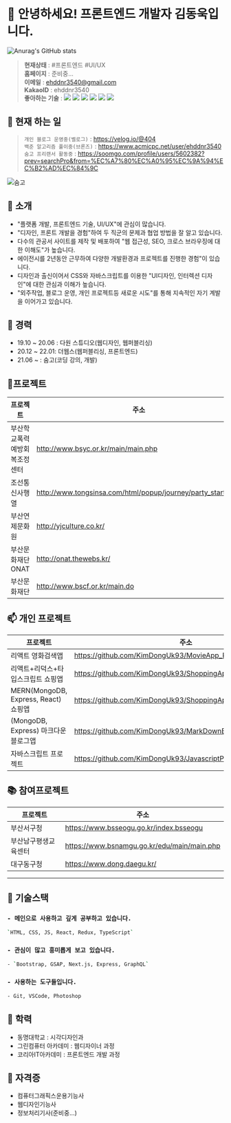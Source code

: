 # 👋 안녕하세요! 프론트엔드 개발자 김동욱입니다.

![Anurag's GitHub stats](https://github-readme-stats.vercel.app/api?username=KimDongUk93&&show_icons=true&theme=vue-dark) 
>**현재상태** : #프론트엔드 #UI/UX  
>**홈페이지** : 준비중...  
>**이메일** : ehddnr3540@gmail.com    
>**KakaoID** : ehddnr3540    
>**좋아하는 기술** : ![](https://img.shields.io/badge/HTML5-e56128?style=flat-square&logo=HTML5&logoColor=white) ![](https://img.shields.io/badge/CSS3-2ca1d3?style=flat-square&logo=CSS3&logoColor=white) ![](https://img.shields.io/badge/JavaScript-cfb02a?style=flat-square&logo=JavaScript&logoColor=white) ![](https://img.shields.io/badge/React-4cafc8?style=flat-square&logo=React&logoColor=white) ![](https://img.shields.io/badge/Redux-793fb9?style=flat-square&logo=Redux&logoColor=white)
![](https://img.shields.io/badge/TypeScript-2d79c7?style=flat-square&logo=TypeScript&logoColor=white)


## 🥾 현재 하는 일 
> `개인 블로그 운영중(벨로그)` : https://velog.io/@404  
> `백준 알고리즘 풀이중(브론즈)` : https://www.acmicpc.net/user/ehddnr3540  
> `숨고 프리랜서 활동중` : https://soomgo.com/profile/users/5602382?prev=searchPro&from=%EC%A7%80%EC%A0%95%EC%9A%94%EC%B2%AD%EC%84%9C  

![숨고](https://user-images.githubusercontent.com/81081815/152004360-4da10140-464d-415f-ab01-b3cbc1e858c9.png)

## 💬 소개
- "플랫폼 개발, 프론트엔드 기술, UI/UX"에 관심이 많습니다.
- "디자인, 프론트 개발을 경험"하여 두 직군의 문제과 협업 방법을 잘 알고 있습니다.
- 다수의 관공서 사이트를 제작 및 배포하여 "웹 접근성, SEO, 크로스 브라우징에 대한 이해도"가 높습니다.
- 에이전시를 2년동안 근무하여 다양한 개발환경과 프로젝트를 진행한 경험"이 있습니다.
- 디자인과 출신이어서 CSS와 자바스크립트를 이용한 "UI디자인, 인터렉션 디자인"에 대한 관심과 이해가 높습니다.
- "외주작업, 블로그 운영, 개인 프로젝트등 새로운 시도"를 통해 지속적인 자기 계발을 이어가고 있습니다.

## 🔭 경력
- 19.10 ~ 20.06 : 다원 스튜디오(웹디자인, 웹퍼블리싱)
- 20.12 ~ 22.01: 더웹스(웹퍼블리싱, 프론트엔드)
- 21.06 ~ : 숨고(코딩 강의, 개발)

## 📜프로젝트
| 프로젝트 | 주소 |
| ------ | ------ |
| 부산학교폭력예방회복조정센터 | http://www.bsyc.or.kr/main/main.php |
| 조선통신사행열 | http://www.tongsinsa.com/html/popup/journey/party_start.html | 
| 부산연제문화원 | http://yjculture.co.kr/ | 
| 부산문화재단 ONAT | http://onat.thewebs.kr/ | 
| 부산문화재단 | http://www.bscf.or.kr/main.do |

## 📫 개인 프로젝트
| 프로젝트 | 주소 |
| ------ | ------ |
| 리액트 영화검색앱 | https://github.com/KimDongUk93/MovieApp_React |
| 리액트+리덕스+타입스크립트 쇼핑앱 | https://github.com/KimDongUk93/ShoppingApp_ReactReduxTS |
| MERN(MongoDB, Express, React) 쇼핑앱 | https://github.com/KimDongUk93/ShoppingApp_MERN |
| (MongoDB, Express) 마크다운 블로그앱 | https://github.com/KimDongUk93/MarkDownBlog_ExpressMongoDB |
| 자바스크립트 프로젝트 | https://github.com/KimDongUk93/JavascriptProject |

## 📚 참여프로젝트
| 프로젝트 | 주소 |
| ------ | ------ |
| 부산서구청 | https://www.bsseogu.go.kr/index.bsseogu |
| 부산남구평생교육센터 | https://www.bsnamgu.go.kr/edu/main/main.php |
| 대구동구청 | https://www.dong.daegu.kr/ |

___

## 🌱 기술스택
### `- 메인으로 사용하고 깊게 공부하고 있습니다.` 
 ```sh
`HTML, CSS, JS, React, Redux, TypeScript`
```
### `- 관심이 많고 흥미롭게 보고 있습니다.` 
```sh
- `Bootstrap, GSAP, Next.js, Express, GraphQL`
```

### `- 사용하는 도구들입니다.`
```sh
- Git, VSCode, Photoshop
```

## 🙆‍ 학력
- 동명대학교 : 시각디자인과
- 그린컴퓨터 아카데미 : 웹디자이너 과정
- 코리아IT아카데미 : 프론트엔드 개발 과정

## 💬 자격증
- 컴퓨터그래픽스운용기능사
- 웹디자인기능사
- 정보처리기사(준비중...)
